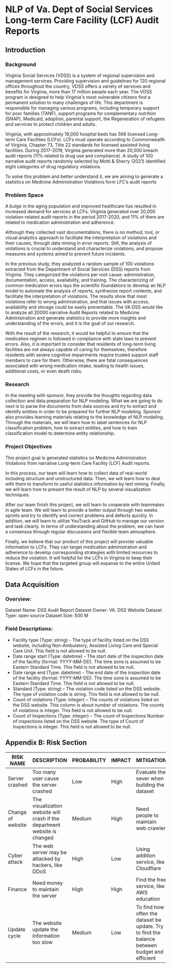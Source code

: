 # NLP of Va. Dept of Social Services Long-term Care Facility (LCF) Audit Reports

## Introduction

### Background
Virginia Social Services (VDSS) is a system of regional supervision and management services. Providing supervision and guidelines for 120 regional offices throughout the country, VDSS offers a variety of services and benefits for Virginia, more than 17 million people each year. The VDSS program is designed to help Virginia's most vulnerable citizens find a permanent solution to many challenges of life. This department is responsible for managing various programs, including temporary support for poor families (TANF), support programs for complementary nutrition (SNAP), Medicaid, adoption, parental support, the Regeneration of refugees and services to protect children and adults.

Virginia, with approximately 19,000 hospital beds has 566 licensed Long-term Care Facilities (LCFs). LCFs must operate according to Commonwealth of Virginia, Chapter 73, Title 22 standards for licensed assisted living facilities. During 2017-2019, Virginia generated more than 20,000 breach audit reports (11% related to drug use and compliance). A study of 100 narrative audit reports randomly selected by Motti & Sherry (2021) identified eight categories of drug regulatory violations.

To solve this problem and better understand it, we are aiming to generate a statistics on Medicine Administration Violations form LFC’s audit reports

### Problem Space
A bulge in the aging population and improved healthcare has resulted in increased demand for services at LCFs. Virginia generated over 20,000 violation-related audit reports in the period 2017-2020, and 11% of them are related to medication administration and adherence.

Although they collected vast documentations, there is no method, tool, or visual analytics approach to facilitate the interpretation of violations and their causes, through data mining in error reports. Still, the analysis of violations is crucial to understand and characterize violations, and propose measures and systems aimed to prevent future incidents. 

In the previous study, they analyzed a random sample of 100 violations extracted from the Department of Social Services (DSS) reports from Virginia. They categorized the violations per root cause: administration, documentation, access, availability, and training. The characterizing of common medication errors lays the scientific foundations to develop an NLP model to automate the analysis of reports, synthesize report contents, and facilitate the interpretation of violations. The results show that most violations refer to wrong administration, and that issues with access, availability and storage could be easily preventable.
The VA DSS would like to analyze all 20000 narrative Audit Reports related to Medicine Administration and generate statistics to provide more insights and understanding of the errors, and it is the goal of our research.

With the result of the research, it would be helpful to ensure that the medication regimen is followed in compliance with state laws to prevent errors. Also, it is important to consider that residents of long-term living facilities are not always capable of caring for themselves, therefore residents with severe cognitive impairments require trusted support staff members to care for them. Otherwise, there are fatal consequences associated with wrong medication intake, leading to health issues, additional costs, or even death risks.

### Research
In the meeting with sponsor, they provide the thoughts regarding data collection and data preparation for NLP modeling. What we are going to do next is to parse the documents from data sources and try to extract and identify entities in order to be prepared for further NLP modeling. Sponsor also provides learning materials relating to the knowledge of NLP modeling. Through the materials, we will learn how to label sentences for NLP classification problem, how to extract entities, and how to train classification model to determine entity relationship.


### Project Objectives
This project goal is generated statistics on Medicine Administration Violations from narrative Long-term Care Facility (LCF) Audit reports.

In this process, our team will learn how to collect data of real-world including structure and unstructured data. Then, we will learn how to deal with them to transform to useful statistics information by text mining. Finally, we will learn how to present the result of NLP by several visualization techniques.

After our team finish this project, we will learn to cooperate with teammates in agile team. We will learn to provide a better output through two weeks sprints and try to identify and correct problems and defects quickly. In addition, we will learn to utilize YouTrack and GitHub to manage our version and task clearly. In terms of understanding about the problem, we can have a consensus through regular discussions and flexible team atmosphere.

Finally, we believe that our product of this project will provide valuable information to LCFs. They can target medication administration and adherence to develop corresponding strategies with limited resources to reduce the violation. It will helpful for the LCFs in Virginia to keep their license. We hope that the targeted group will expanse to the entire United States of LCFs in the future.

## Data Acquisition
### Overview:

Dataset Name: DSS Audit Report
Dataset Owner: VA. DSS Website
Dataset Type: open source
Dataset Size: 500 M 

### Field Descriptions:

- Facility type (Type: string) - The type of facility listed on the DSS website, including Non-Ambulatory, Assisted Living Care and Special Care Unit. This field is not allowed to be null.
-	Date range start (Type: datetime) - The start date of the inspection date of the facility (format: YYYY-MM-DD). The time zone is assumed to be Eastern Standard Time. This field is not allowed to be null.
-	Date range end (Type: datetime) - The end date of the inspection date of the facility (format: YYYY-MM-DD). The time zone is assumed to be Eastern Standard Time. This field is not allowed to be null.
-	Standard (Type: string) – The violation code listed on the DSS website. The type of violation code is string. This field is not allowed to be null.
-	Count of violations (Type: integer) – The counts of violations listed on the DSS website. This column is about number of violations. The counts of violations is integer. This field is not allowed to be null.
-	Count of Inspections (Type: integer) – The count of Inspections Number of inspections listed on the DSS website. The type of Count of Inspections is integer. This field is not allowed to be null.


## Appendix B: Risk Section

|RISK NAME|DESCRIPTION|PROBABILITY|IMPACT|MITIGATION|
|---|---|---|---|---|
|Server crashed|Too many user cause the server crashed|Low|High|Evaluate the sever when building the dataset|
|Change of website|The visualization website will crash if the department website is changed|Medium|High|Need people to maintain web crawler|
|Cyber attack|The web server may be attacked by hackers, like DDoS|High|Low|Using addition service, like Cloudflare|
|Finance|Need money to maintain the server|High|High|Find the free service, like AWS education|
|Update cycle|The website update the information too slow|Medium|Low|To find how often the dataset be update. Try to find the balance between budget and efficient|
